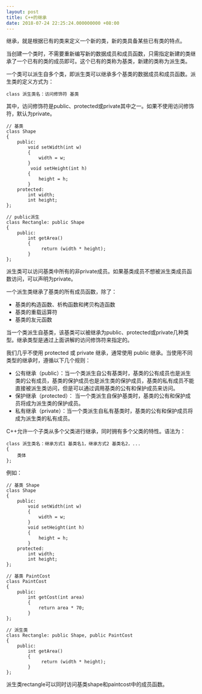 ```yaml
---
layout: post
title: C++的继承
date: 2018-07-24 22:25:24.000000000 +08:00
---
```


继承，就是根据已有的类来定义一个新的类，新的类具备某些已有类的特点。

当创建一个类时，不需要重新编写新的数据成员和成员函数，只需指定新建的类继承了一个已有的类的成员即可。这个已有的类称为基类，新建的类称为派生类。

一个类可以派生自多个类，即派生类可以继承多个基类的数据成员和成员函数。派生类的定义方式为：

	class 派生类名：访问修饰符 基类

其中，访问修饰符是public、protected或private其中之一。如果不使用访问修饰符，默认为private。

	// 基类
	class Shape 
	{
		public:
			void setWidth(int w)
			{
         		width = w;
     		}
     		 void setHeight(int h)
      		{
       			height = h;
     		}
		protected:
      		int width;
      		int height;
	};
 
	// public派生
	class Rectangle: public Shape
	{
		public:
      		int getArea()
      		{ 
        		 return (width * height); 
     		}
	};

派生类可以访问基类中所有的非private成员。如果基类成员不想被派生类成员函数访问，可以声明为private。

一个派生类继承了基类的所有成员函数，除了：

- 基类的构造函数、析构函数和拷贝构造函数
- 基类的重载运算符
- 基类的友元函数

当一个类派生自基类，该基类可以被继承为public、protected或private几种类型。继承类型是通过上面讲解的访问修饰符来指定的。

我们几乎不使用 protected 或 private 继承，通常使用 public 继承。当使用不同类型的继承时，遵循以下几个规则：

- 公有继承（public）：当一个类派生自公有基类时，基类的公有成员也是派生类的公有成员，基类的保护成员也是派生类的保护成员，基类的私有成员不能直接被派生类访问，但是可以通过调用基类的公有和保护成员来访问。
- 保护继承（protected）： 当一个类派生自保护基类时，基类的公有和保护成员将成为派生类的保护成员。
- 私有继承（private）：当一个类派生自私有基类时，基类的公有和保护成员将成为派生类的私有成员。

C++允许一个子类从多个父类进行继承，同时拥有多个父类的特性。语法为：
	
	class 派生类名：继承方式1 基类名1，继承方式2 基类名2，...
	{
		类体
	};

例如：

	// 基类 Shape
	class Shape 
	{
		public:
      		void setWidth(int w)
     		{
         		width = w;
      		}
      		void setHeight(int h)
      		{
        		height = h;
      		}
		protected:
      		int width;
      		int height;
	};
 
	// 基类 PaintCost
	class PaintCost 
	{
		public:
      		int getCost(int area)
      		{
         		return area * 70;
      		}
	};
 
	// 派生类
	class Rectangle: public Shape, public PaintCost
	{
		public:
      		int getArea()
      		{ 
        		 return (width * height); 
      		}
	};

派生类rectangle可以同时访问基类shape和paintcost中的成员函数。